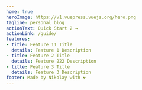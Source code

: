 ```yaml
---
home: true
heroImage: https://v1.vuepress.vuejs.org/hero.png
tagline: personal blog
actionText: Quick Start 2 →
actionLink: /guide/
features:
- title: Feature 11 Title
  details: Feature 1 Description
- title: Feature 2 Title
  details: Feature 222 Description
- title: Feature 3 Title
  details: Feature 3 Description
footer: Made by Nikolay with ❤️
---
```

